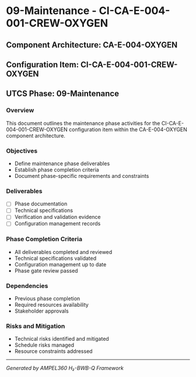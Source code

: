 # 09-Maintenance - CI-CA-E-004-001-CREW-OXYGEN

## Component Architecture: CA-E-004-OXYGEN
## Configuration Item: CI-CA-E-004-001-CREW-OXYGEN
## UTCS Phase: 09-Maintenance

### Overview
This document outlines the maintenance phase activities for the CI-CA-E-004-001-CREW-OXYGEN configuration item within the CA-E-004-OXYGEN component architecture.

### Objectives
- Define maintenance phase deliverables
- Establish phase completion criteria
- Document phase-specific requirements and constraints

### Deliverables
- [ ] Phase documentation
- [ ] Technical specifications
- [ ] Verification and validation evidence
- [ ] Configuration management records

### Phase Completion Criteria
- All deliverables completed and reviewed
- Technical specifications validated
- Configuration management up to date
- Phase gate review passed

### Dependencies
- Previous phase completion
- Required resources availability
- Stakeholder approvals

### Risks and Mitigation
- Technical risks identified and mitigated
- Schedule risks managed
- Resource constraints addressed

---
*Generated by AMPEL360 H₂-BWB-Q Framework*
